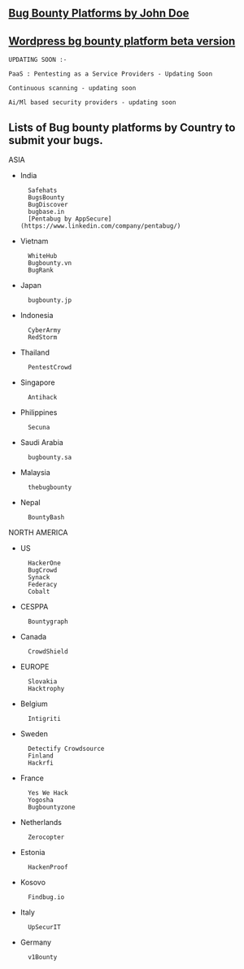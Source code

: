 ## [Bug Bounty Platforms by John Doe](##Lists_of_Bug_bounty_platforms_by_Country_to_submit_your_bugs.)

## [Wordpress bg bounty platform beta version](https://patchstack.com/)

    UPDATING SOON :-
    
    PaaS : Pentesting as a Service Providers - Updating Soon

    Continuous scanning - updating soon

    Ai/Ml based security providers - updating soon


## Lists of Bug bounty platforms by Country to submit your bugs.

ASIA
- India
    
        Safehats
        BugsBounty
        BugDiscover
        bugbase.in
        [Pentabug by AppSecure](https://www.linkedin.com/company/pentabug/)
    
- Vietnam
    
        WhiteHub
        Bugbounty.vn
        BugRank
    
- Japan
    
        bugbounty.jp
    
- Indonesia
    
        CyberArmy
        RedStorm
    
- Thailand
    
        PentestCrowd
    
- Singapore
    
        Antihack
    
- Philippines
    
        Secuna
    
- Saudi Arabia
    
        bugbounty.sa

- Malaysia

        thebugbounty

- Nepal
    
        BountyBash

NORTH AMERICA
- US

        HackerOne
        BugCrowd
        Synack
        Federacy
        Cobalt


- CESPPA
    
        Bountygraph

- Canada
    
        CrowdShield

- EUROPE
    
        Slovakia
        Hacktrophy

- Belgium

        Intigriti

- Sweden
    
        Detectify Crowdsource
        Finland
        Hackrfi 

- France
    
        Yes We Hack
        Yogosha
        Bugbountyzone

- Netherlands
    
        Zerocopter

- Estonia
    
        HackenProof

- Kosovo
    
        Findbug.io

- Italy
    
        UpSecurIT

- Germany
    
        v1Bounty


